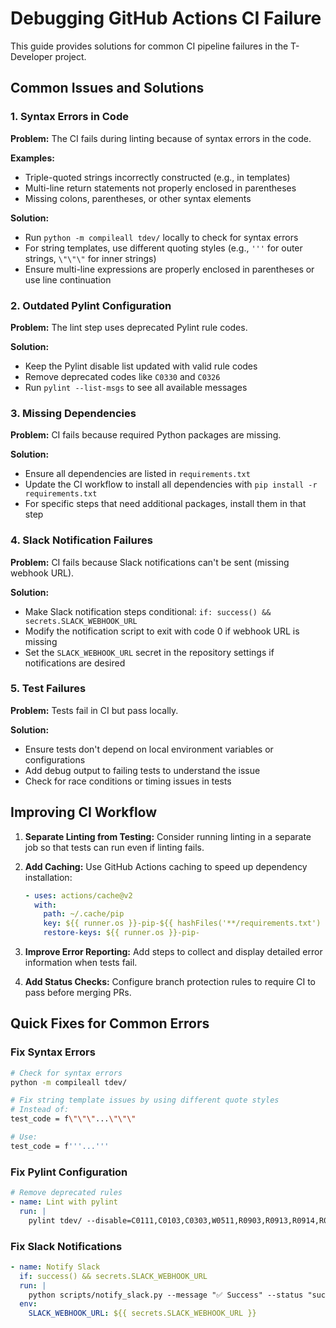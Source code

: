 # Debugging GitHub Actions CI Failure

This guide provides solutions for common CI pipeline failures in the T-Developer project.

## Common Issues and Solutions

### 1. Syntax Errors in Code

**Problem:** The CI fails during linting because of syntax errors in the code.

**Examples:**
- Triple-quoted strings incorrectly constructed (e.g., in templates)
- Multi-line return statements not properly enclosed in parentheses
- Missing colons, parentheses, or other syntax elements

**Solution:**
- Run `python -m compileall tdev/` locally to check for syntax errors
- For string templates, use different quoting styles (e.g., `'''` for outer strings, `\"\"\"` for inner strings)
- Ensure multi-line expressions are properly enclosed in parentheses or use line continuation

### 2. Outdated Pylint Configuration

**Problem:** The lint step uses deprecated Pylint rule codes.

**Solution:**
- Keep the Pylint disable list updated with valid rule codes
- Remove deprecated codes like `C0330` and `C0326`
- Run `pylint --list-msgs` to see all available messages

### 3. Missing Dependencies

**Problem:** CI fails because required Python packages are missing.

**Solution:**
- Ensure all dependencies are listed in `requirements.txt`
- Update the CI workflow to install all dependencies with `pip install -r requirements.txt`
- For specific steps that need additional packages, install them in that step

### 4. Slack Notification Failures

**Problem:** CI fails because Slack notifications can't be sent (missing webhook URL).

**Solution:**
- Make Slack notification steps conditional: `if: success() && secrets.SLACK_WEBHOOK_URL`
- Modify the notification script to exit with code 0 if webhook URL is missing
- Set the `SLACK_WEBHOOK_URL` secret in the repository settings if notifications are desired

### 5. Test Failures

**Problem:** Tests fail in CI but pass locally.

**Solution:**
- Ensure tests don't depend on local environment variables or configurations
- Add debug output to failing tests to understand the issue
- Check for race conditions or timing issues in tests

## Improving CI Workflow

1. **Separate Linting from Testing:** Consider running linting in a separate job so that tests can run even if linting fails.

2. **Add Caching:** Use GitHub Actions caching to speed up dependency installation:
   ```yaml
   - uses: actions/cache@v2
     with:
       path: ~/.cache/pip
       key: ${{ runner.os }}-pip-${{ hashFiles('**/requirements.txt') }}
       restore-keys: ${{ runner.os }}-pip-
   ```

3. **Improve Error Reporting:** Add steps to collect and display detailed error information when tests fail.

4. **Add Status Checks:** Configure branch protection rules to require CI to pass before merging PRs.

## Quick Fixes for Common Errors

### Fix Syntax Errors
```bash
# Check for syntax errors
python -m compileall tdev/

# Fix string template issues by using different quote styles
# Instead of:
test_code = f\"\"\"...\"\"\"

# Use:
test_code = f'''...'''
```

### Fix Pylint Configuration
```yaml
# Remove deprecated rules
- name: Lint with pylint
  run: |
    pylint tdev/ --disable=C0111,C0103,C0303,W0511,R0903,R0913,R0914,R0801
```

### Fix Slack Notifications
```yaml
- name: Notify Slack
  if: success() && secrets.SLACK_WEBHOOK_URL
  run: |
    python scripts/notify_slack.py --message "✅ Success" --status "success"
  env:
    SLACK_WEBHOOK_URL: ${{ secrets.SLACK_WEBHOOK_URL }}
```